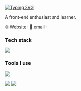 <!-- 
[![Typing SVG](https://readme-typing-svg.demolab.com?font=Fira+Code&weight=600&size=24&pause=1000&color=5086A1FF&center=true&vCenter=true&random=false&width=280&lines=Hi%2CI'm+pengzhanbo%F0%9F%91%8B)](https://git.io/typing-svg)
-->

[![Typing SVG](https://readme-typing-svg.demolab.com?font=Fira+Code&weight=500&size=25&duration=2500&pause=1000&color=70a5fd&width=435&lines=Hi!I'm+Zheng+Haoyang.%F0%9F%91%8F;You+can+call+me+Hoey.%F0%9F%98%80)](https://git.io/typing-svg)

A front-end enthusiast and learner.

[🌐 Website](https://hoeyzheng.top) · [📧 email](mailto:zhenghaoyang24@foxmail.com) · 
   
### Tech stack

<picture><img src="https://skillicons.dev/icons?i=js,ts,nodejs,java,c,vue,flutter"></picture>

### Tools I use

<picture><img src="https://skillicons.dev/icons?i=webstorm,idea,vscode,webpack,vite,netlify,cloudflare,pnpm,npm,markdown"></picture>

<picture>
  <source
    srcset="https://github-readme-stats.vercel.app/api?username=zhenghaoyang24&show_icons=true&hide_border=true&line_height=24&theme=tokyonight&count_private=true"
    media="(prefers-color-scheme: dark)"
  />
  <img src="https://github-readme-stats.vercel.app/api?username=zhenghaoyang24&show_icons=true&hide_border=true&line_height=24&bg_color=#2374d, #cc5333" />
</picture>
<picture>
  <source
    srcset="https://github-readme-stats.vercel.app/api/top-langs/?username=zhenghaoyang24&layout=compact&hide_border=true&langs_count=8&theme=tokyonight"
    media="(prefers-color-scheme: dark)"
  />
  <img src="https://github-readme-stats.vercel.app/api/top-langs/?username=zhenghaoyang24&layout=compact&hide_border=true&langs_count=8"/>
</picture>



<!--
**zhenghaoyang24/zhenghaoyang24** is a ✨ _special_ ✨ repository because its `README.md` (this file) appears on your GitHub profile.

Here are some ideas to get you started:

- 🔭 I’m currently working on ...
- 🌱 I’m currently learning ...
- 👯 I’m looking to collaborate on ...
- 🤔 I’m looking for help with ...
- 💬 Ask me about ...
- 📫 How to reach me: ...
- 😄 Pronouns: ...
- ⚡ Fun fact: ...
-->

